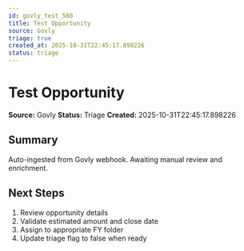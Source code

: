 ```yaml
---
id: govly_test_580
title: Test Opportunity
source: Govly
triage: true
created_at: 2025-10-31T22:45:17.898226
status: triage
---
```


# Test Opportunity

**Source:** Govly
**Status:** Triage
**Created:** 2025-10-31T22:45:17.898226

## Summary

Auto-ingested from Govly webhook. Awaiting manual review and enrichment.

## Next Steps

1. Review opportunity details
2. Validate estimated amount and close date
3. Assign to appropriate FY folder
4. Update triage flag to false when ready
